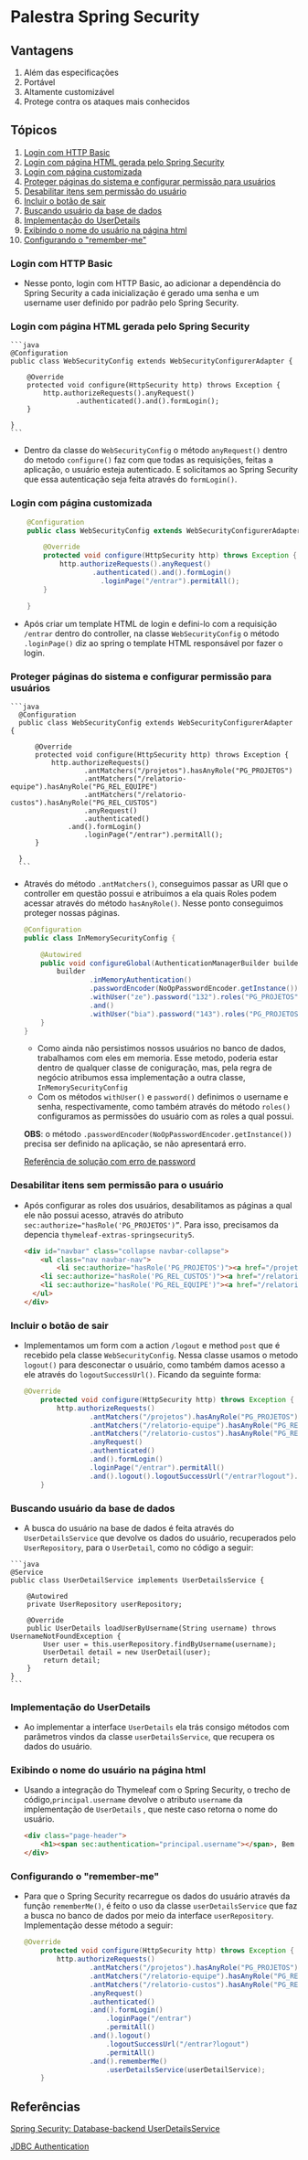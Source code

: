 # Palestra Spring Security

## Vantagens

1. Além das especificações
2. Portável
3. Altamente customizável
4. Protege contra os ataques mais conhecidos

## Tópicos
1. [Login com HTTP Basic](#login-com-http-basic)
2. [Login com página HTML gerada pelo Spring Security](#login-com-página-html-gerada-pelo-spring-security)
3. [Login com página customizada](#login-com-página-customizada)
4. [Proteger páginas do sistema e configurar permissão para usuários](#proteger-páginas-do-sistema-e-configurar-permissão-para-usuários)
5. [Desabilitar itens sem permissão do usuário](#desabilitar-itens-sem-permissão-do-usuário)
6. [Incluir o botão de sair](#incluir-o-botão-de-sair)
7. [Buscando usuário da base de dados](#buscando-usuário-da-base-de-dados)
8. [Implementação do UserDetails](#implementação-do-userdetails)
9. [Exibindo o nome do usuário na página html](#exibindo-o-nome-do-usuario-na-pagina-html)
10. [Configurando o "remember-me"](#configurando-o-remember-me)


### Login com HTTP Basic
- Nesse ponto, login com HTTP Basic, ao adicionar a dependência do Spring Security a cada inicialização é gerado uma senha e um username user definido por padrão pelo Spring Security.
### Login com página HTML gerada pelo Spring Security
    ```java
    @Configuration
    public class WebSecurityConfig extends WebSecurityConfigurerAdapter {
    
        @Override
        protected void configure(HttpSecurity http) throws Exception {
            http.authorizeRequests().anyRequest()
                    .authenticated().and().formLogin();
        }
    
    }
    ```
 - Dentro da classe do `WebSecurityConfig` o método `anyRequest()` dentro do metodo `configure()` faz com que todas as requisições, feitas a aplicação, o usuário esteja autenticado. E solicitamos ao Spring Security que essa autenticação seja feita através do `formLogin()`.
### Login com página customizada
  ```java
      @Configuration
      public class WebSecurityConfig extends WebSecurityConfigurerAdapter {

          @Override
          protected void configure(HttpSecurity http) throws Exception {
              http.authorizeRequests().anyRequest()
                      .authenticated().and().formLogin()
                        .loginPage("/entrar").permitAll();
          }

      }
   ```    
- Após criar um template HTML de login e defini-lo com a requisição `/entrar` dentro do controller, na classe `WebSecurityConfig` o método `.loginPage()` diz ao spring o template HTML responsável por fazer o login.

### Proteger páginas do sistema e configurar permissão para usuários
    ```java
      @Configuration
      public class WebSecurityConfig extends WebSecurityConfigurerAdapter {

          @Override
          protected void configure(HttpSecurity http) throws Exception {
              http.authorizeRequests()
                      .antMatchers("/projetos").hasAnyRole("PG_PROJETOS")
                      .antMatchers("/relatorio-equipe").hasAnyRole("PG_REL_EQUIPE")
                      .antMatchers("/relatorio-custos").hasAnyRole("PG_REL_CUSTOS")
                      .anyRequest()
                      .authenticated()
                  .and().formLogin()
                      .loginPage("/entrar").permitAll();
          }

      }
      ```
  - Através do método `.antMatchers()`, conseguimos passar as URI que o controller em questão possui e atribuimos a ela quais Roles podem acessar através do método `hasAnyRole()`. Nesse ponto conseguimos proteger nossas páginas.
    ```java
    @Configuration
    public class InMemorySecurityConfig {
    
        @Autowired
        public void configureGlobal(AuthenticationManagerBuilder builder) throws Exception {
            builder
                    .inMemoryAuthentication()
                    .passwordEncoder(NoOpPasswordEncoder.getInstance())
                    .withUser("ze").password("132").roles("PG_PROJETOS", "PG_REL_CUSTOS", "PG_REL_EQUIPE")
                    .and()
                    .withUser("bia").password("143").roles("PG_PROJETOS", "PG_REL_EQUIPE");
        }
    }
    ```  
    - Como ainda não persistimos nossos usuários no banco de dados, trabalhamos com eles em memoria. Esse metodo, poderia estar dentro de qualquer classe de coniguração, mas, pela regra de negócio atribumos essa implementação a outra classe, `InMemorySecurityConfig`
    - Com os métodos `withUser()` e `password()` definimos o username e senha, respectivamente, como também através do método `roles()` configuramos as permissões do usuário com as roles a qual possui.
    
    **OBS**: o método `.passwordEncoder(NoOpPasswordEncoder.getInstance())` precisa ser definido na aplicação, se não apresentará erro. 
    
    [Referência de solução com erro de password](https://www.yawintutor.com/illegalargumentexception-there-is-no-passwordencoder-mapped-for-the-id-null/#:~:text=The%20exception%20%E2%80%9C%20java.lang.IllegalArgumentException%3A%20There%20is%20no%20PasswordEncoder,the%20password%20to%20be%20used%20as%20plain%20text.)
### Desabilitar itens sem permissão para o usuário
  - Após configurar as roles dos usuários, desabilitamos as páginas a qual ele não possui acesso, através do atributo `sec:authorize="hasRole('PG_PROJETOS')”`. Para isso, precisamos da depencia  `thymeleaf-extras-springsecurity5`.
    
    ```html
    <div id="navbar" class="collapse navbar-collapse">
    	<ul class="nav navbar-nav">
    		<li sec:authorize="hasRole('PG_PROJETOS')"><a href="/projetos">Projetos</a></li>
        <li sec:authorize="hasRole('PG_REL_CUSTOS')"><a href="/relatorio-custos">Relatório Custos</a></li>
        <li sec:authorize="hasRole('PG_REL_EQUIPE')"><a href="/relatorio-equipe">Relatório Equipe</a></li>
      </ul>     
    </div>
    ```
### Incluir o botão de sair
  - Implementamos um form com a action `/logout` e method `post` que é recebido pela classe `WebSecurityConfig`. Nessa classe usamos o metodo `logout()` para desconectar o usuário, como também damos acesso a ele através do `logoutSuccessUrl()`. Ficando da seguinte forma:
    
    ```java
    @Override
        protected void configure(HttpSecurity http) throws Exception {
            http.authorizeRequests()
                    .antMatchers("/projetos").hasAnyRole("PG_PROJETOS")
                    .antMatchers("/relatorio-equipe").hasAnyRole("PG_REL_EQUIPE")
                    .antMatchers("/relatorio-custos").hasAnyRole("PG_REL_CUSTOS")
                    .anyRequest()
                    .authenticated()
                    .and().formLogin()
                    .loginPage("/entrar").permitAll()
                    .and().logout().logoutSuccessUrl("/entrar?logout").permitAll();
        }
    ```
### Buscando usuário da base de dados
   - A busca do usuário na base de dados é feita através do `UserDetailsService` que devolve os dados do usuário, recuperados pelo `UserRepository`, para o `UserDetail`, como no código a seguir:
    
    ```java
    @Service
    public class UserDetailService implements UserDetailsService {
    
        @Autowired
        private UserRepository userRepository;
    
        @Override
        public UserDetails loadUserByUsername(String username) throws UsernameNotFoundException {
            User user = this.userRepository.findByUsername(username);
            UserDetail detail = new UserDetail(user);
            return detail;
        }
    }
    ```
### Implementação do UserDetails
  - Ao implementar a interface `UserDetails` ela trás consigo métodos com parâmetros vindos da classe `userDetailsService`, que recupera os dados do usuário.

### Exibindo o nome do usuário na página html
  - Usando a integração do Thymeleaf com o Spring Security, o trecho de código,`principal.username` devolve o atributo `username` da  implementação de `UserDetails` , que neste caso retorna o nome do usuário.
    
    ```html
    <div class="page-header">
    	<h1><span sec:authentication="principal.username"></span>, Bem vindo(a) ao sistema!</h1>
    </div>
    ```
### Configurando o "remember-me"
  - Para que o Spring Security recarregue os dados do usuário através da função `rememberMe()`, é feito o uso da classe `userDetailsService` que faz a busca no banco de dados por meio da interface `userRepository`. Implementação desse método a seguir:
    
    ```java
    @Override
        protected void configure(HttpSecurity http) throws Exception {
            http.authorizeRequests()
                    .antMatchers("/projetos").hasAnyRole("PG_PROJETOS")
                    .antMatchers("/relatorio-equipe").hasAnyRole("PG_REL_EQUIPE")
                    .antMatchers("/relatorio-custos").hasAnyRole("PG_REL_CUSTOS")
                    .anyRequest()
                    .authenticated()
                    .and().formLogin()
                        .loginPage("/entrar")
                        .permitAll()
                    .and().logout()
                        .logoutSuccessUrl("/entrar?logout")
                        .permitAll()
                    .and().rememberMe()
                        .userDetailsService(userDetailService);
        }
    ```
    

## Referências

[Spring Security: Database-backend UserDetailsService](https://www.baeldung.com/spring-security-authentication-with-a-database)

[JDBC Authentication](https://docs.spring.io/spring-security/reference/servlet/authentication/passwords/jdbc.html)
